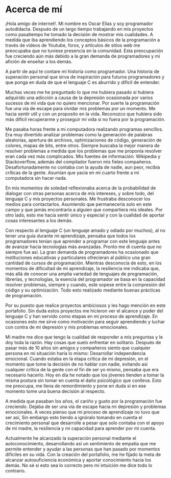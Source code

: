 # Acerca de mí

¡Hola amigo de internet!. Mi nombre es Oscar Elías y soy programador 
autodidacta. Después de un largo tiempo trabajando en mis proyectos 
como pasatiempo he tomado la decisión de mostrar mis cualidades. A 
medida que iba aprendiendo los conceptos básicos de la programación a 
través de videos de Youtube, foros, y artículos de sitios web me 
preocupaba que no tuviese presencia en la comunidad. Esta 
preocupación fue creciendo aún más debido a la gran demanda de 
programadores y mi afición de enseñar a los demás.

A partir de aquí te contare mi historia como programador. Una 
historia de superación personal que sirva de inspiración para futuros 
programadores y que ponga en duda de que el lenguaje C es aburrido y 
difícil de entender.

Muchas veces me he preguntado lo que me hubiera pasado si hubiera 
adquirido una adicción a causa de la depresión ocasionada por varios 
sucesos de mi vida que no quiero mencionar. Por suerte la 
programación fue una vía de escape para olvidar mis problemas por un 
momento. Me hacia sentir utíl y con un proposito en la vida. 
Reconozco que hubiera sido más difícil recuperarme y proseguir mi vida 
si no fuera por la programación.

Me pasaba horas frente a mi computadora realizando programas 
sencillos. Era muy divertido analizar problemas como la generación de 
palabras aleatorias, apertura de archivos, optimizaciones de código, 
generación de colores, mapas de bits, entre otros. Siempre buscaba la 
mejor manera de resolver problemas a medida que los problemas que me 
proponía resolver eran cada vez más complicados. Mis fuentes de 
información: Wikipedia y Stackoverflow, además del compilador fueron 
mis fieles compañeros. Desafortunadamente no contaba con la ayuda de 
nadie, aun peor, recibía críticas de la gente. Asumían que yacía en 
mi cuarto frente a mi computadora sin hacer nada.

En mis momentos de soledad reflexionaba acerca de la probabilidad de 
dialogar con otras personas acerca de mis intereses, y sobre todo, 
del lenguaje C y mis proyectos personales. Me frustraba desconocer 
los medios para contactarlos. Asumiendo que permanecería solo en este 
campo y que jamás encontraría a alguien que compartiera mis ideales. 
Por otro lado, esto me hacía sentir único y especial y con la 
cualidad de aportar cosas interesantes a los demás.

Con respecto al lenguaje C (un lenguaje amado y odiado por muchos), 
al no tener una guía durante mi aprendizaje, pensaba que todos los 
programadores tenían que aprender a programar con este lenguaje antes 
de avanzar hacia tecnologías más avanzadas. Pronto me di cuenta que 
no siempre fue así. La gran demanda de programadores ha ocasionado 
que instituciones educativas y particulares ofrecieran al público 
una gran cantidad de cursos de programación. Mientras desconocía de 
esto, en los momentos de dificultad de mi aprendizaje, la resiliencia 
me indicaba que, más allá de conocer una amplia variedad de lenguajes 
de programación, librerías, y tecnologías, la esencia del programador 
se basa en la capacidad resolver problemas, siempre y cuando, este 
sopese entre la compresión del código y su optimización. Todo esto 
realizado mediante buenas prácticas de programación.

Por su puesto que realice proyectos ambiciosos y les hago mención en 
este portafolio. Sin duda estos proyectos me hicieron ver el alcance 
y poder del lenguaje C y han servido como etapas en mi proceso de 
aprendizaje. En ocasiones esto me sirve como motivación para seguir 
aprendiendo y luchar con contra de mi depresión y mis problemas 
emocionales.

Mi madre me dice que tengo la cualidad de responder a mis preguntas y 
le doy toda la razón. Hay cosas que suelo enfrentar en solitario. 
Después de pasar más de 10 años sin amigos y compañeros siento que 
cualquier persona en mi situación haría lo mismo: Desarrollar 
independencia emocional. Cuando estaba en la etapa crítica de mi 
depresión, en el momento que tome la decisión de no hablar con nadie, 
evitando así cualquier crítica de la gente con el fin de ser yo 
mismo, pensaba que era necesario hacerlo. Hoy en día he notado que 
los jóvenes tienden a tomar la misma postura sin tomar en cuenta el 
daño psicológico que conlleva. Esto me preocupa, me llena de 
remordimiento y pone en duda si en ese momento tome una buena 
decisión al respecto.

A medida que pasaban los años, el cariño y gusto por la programación 
fue creciendo. Dejaba de ser una vía de escape hacia mi depresión y 
problemas emocionales. A veces pienso que mi proceso de aprendizaje 
no tuvo que ser así, Sin embargo esto tiendo a ignóralo tomando en 
cuenta el crecimiento personal que desarrolle a pesar que solo 
contaba con el apoyo de mi madre, la resiliencia y mi capacidad para 
aprender por mi cuenta.

Actualmente he alcanzado la superación personal mediante el 
autoconocimiento, desarrollando así un sentimiento de empatía que me 
permite entender y ayudar a las personas que han pasado por momentos 
difíciles en su vida. Con la creación del portafolio, me he fijado la 
meta de alcanzar autosuficiencia económica y aportar conocimiento 
hacia los demás. No sé si esto sea lo correcto pero mi intuición me 
dice todo lo contrario.